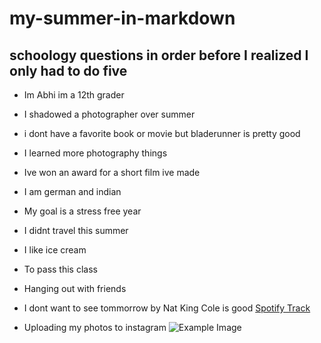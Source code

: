 # my-summer-in-markdown
## schoology questions in order before I realized I only had to do five
* Im Abhi im a 12th grader
* I shadowed a photographer over summer
* i dont have a favorite book or movie but bladerunner is pretty good
* I learned more photography things
* Ive won an award for a short film ive made
* I am german and indian
* My goal is a stress free year
* I didnt travel this summer
* I like ice cream
* To pass this class
* Hanging out with friends
* I dont want to see tommorrow by Nat King Cole is good [Spotify Track](https://open.spotify.com/track/4RP1czjLoErBuEQui5hCrC?si=b33464c2b1e44b65)

* Uploading my photos to instagram
![Example Image](https://i.ebayimg.com/images/g/yS0AAOSw8C9imlhD/s-l1200.jpg)

